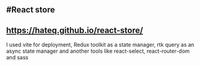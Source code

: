 #React store
---
https://hateq.github.io/react-store/
---
I used vite for deployment, Redux toolkit as a state manager, rtk query as an async state manager and another tools like react-select, react-router-dom and sass
